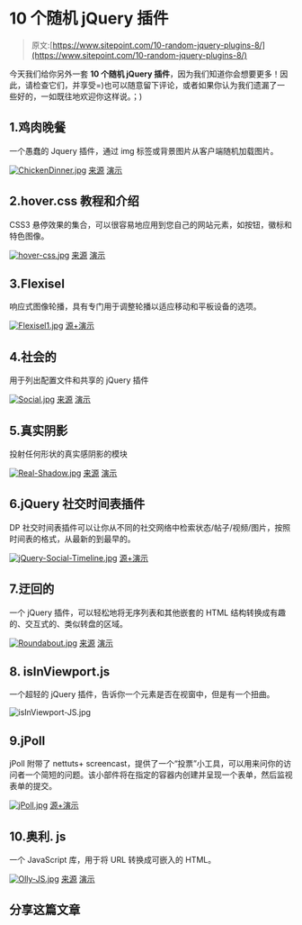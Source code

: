 # 10 个随机 jQuery 插件

> 原文:[https://www.sitepoint.com/10-random-jquery-plugins-8/](https://www.sitepoint.com/10-random-jquery-plugins-8/)

今天我们给你另外一套 **10 个随机 jQuery 插件**，因为我们知道你会想要更多！因此，请检查它们，并享受=)也可以随意留下评论，或者如果你认为我们遗漏了一些好的，一如既往地欢迎你这样说。；)

## 1.鸡肉晚餐

一个愚蠢的 Jquery 插件，通过 img 标签或背景图片从客户端随机加载图片。

[![ChickenDinner.jpg](../Images/5ff270a89c844476dd4bcdc21b273d70.png)](https://github.com/sosweetcreative/ChickenDinner) 
[来源](https://github.com/sosweetcreative/ChickenDinner) [演示](http://chickendinner.sosweetcreative.com/)

## 2.hover.css 教程和介绍

CSS3 悬停效果的集合，可以很容易地应用到您自己的网站元素，如按钮，徽标和特色图像。

[![hover-css.jpg](../Images/998e21e996abd7258124a4b39d321299.png)](http://ianlunn.co.uk/articles/hover-css-tutorial-introduction/) 
[来源](http://ianlunn.co.uk/articles/hover-css-tutorial-introduction/) [演示](http://ianlunn.github.io/Hover/)

## 3.Flexisel

响应式图像轮播，具有专门用于调整轮播以适应移动和平板设备的选项。

[![Flexisel1.jpg](../Images/5ee5d6654666261345ab768ac6d0d371.png)](http://9bitstudios.github.io/flexisel/) 
[源+演示](http://9bitstudios.github.io/flexisel/)

## 4.社会的

用于列出配置文件和共享的 jQuery 插件

[![Social.jpg](../Images/2e0021e576312c24d2aab03469a91748.png)](https://github.com/tolgaergin/social) 
[来源](https://github.com/tolgaergin/social) [演示](http://tolgaergin.com/files/social/index.html)

## 5.真实阴影

投射任何形状的真实感阴影的模块

[![Real-Shadow.jpg](../Images/7bf555e8742899ce75c8849d75139d47.png)](https://github.com/Indamix/real-shadow) 
[来源](https://github.com/Indamix/real-shadow) [演示](http://indamix.github.io/real-shadow/#/box/)

## 6.jQuery 社交时间表插件

DP 社交时间表插件可以让你从不同的社交网络中检索状态/帖子/视频/图片，按照时间表的格式，从最新的到最早的。

[![jQuery-Social-Timeline.jpg](../Images/fea7f069e7978da3ea5b0b0f8992afd7.png)](http://www.dpereyra.com/scripts/dpSocialTimeline/) 
[源+演示](http://www.dpereyra.com/scripts/dpSocialTimeline/)

## 7.迂回的

一个 jQuery 插件，可以轻松地将无序列表和其他嵌套的 HTML 结构转换成有趣的、交互式的、类似转盘的区域。

[![Roundabout.jpg](../Images/5c9b9fde081a5fca11f1b5d5c09dd33a.png)](http://fredhq.com/projects/roundabout/) 
[来源](http://fredhq.com/projects/roundabout/) [演示](http://fredhq.com/projects/roundabout/#/demos)

## 8\. isInViewport.js

一个超轻的 jQuery 插件，告诉你一个元素是否在视窗中，但是有一个扭曲。

![isInViewport-JS.jpg](../Images/037803b62cc74e2c9b4067c67c3a8bee.png)

## 9.jPoll

jPoll 附带了 nettuts+ screencast，提供了一个“投票”小工具，可以用来问你的访问者一个简短的问题。该小部件将在指定的容器内创建并呈现一个表单，然后监视表单的提交。

[![jPoll.jpg](../Images/0fe01cf025af8497bd00fd9eab66315f.png)](http://www.danwellman.co.uk/jquery-plugin-jpoll/) 
[源+演示](http://www.danwellman.co.uk/jquery-plugin-jpoll/)

## 10.奥利. js

一个 JavaScript 库，用于将 URL 转换成可嵌入的 HTML。

[![Olly-JS.jpg](../Images/8f7700a84ffcf0833468e5ecf647f3bb.png)](https://github.com/abeisgreat/Olly.js) 
[来源](https://github.com/abeisgreat/Olly.js) [演示](http://abeisgreat.github.io/Olly.js/markup/example.html)

## 分享这篇文章